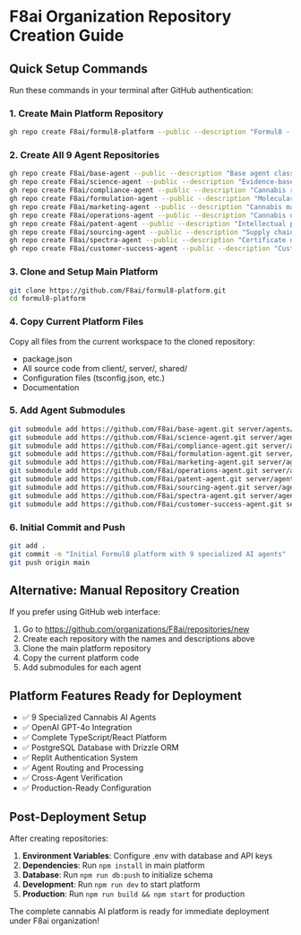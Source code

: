 # F8ai Organization Repository Creation Guide

## Quick Setup Commands

Run these commands in your terminal after GitHub authentication:

### 1. Create Main Platform Repository
```bash
gh repo create F8ai/formul8-platform --public --description "Formul8 - AI Cannabis Operations Platform with 9 Specialized Agents"
```

### 2. Create All 9 Agent Repositories
```bash
gh repo create F8ai/base-agent --public --description "Base agent class and shared functionality"
gh repo create F8ai/science-agent --public --description "Evidence-based research with PubMed integration" 
gh repo create F8ai/compliance-agent --public --description "Cannabis regulatory compliance agent"
gh repo create F8ai/formulation-agent --public --description "Molecular analysis with RDKit integration"
gh repo create F8ai/marketing-agent --public --description "Cannabis marketing with N8N automation"
gh repo create F8ai/operations-agent --public --description "Cannabis operations and facility management"
gh repo create F8ai/patent-agent --public --description "Intellectual property and patent analysis"
gh repo create F8ai/sourcing-agent --public --description "Supply chain and vendor management"
gh repo create F8ai/spectra-agent --public --description "Certificate of Analysis and GCMS interpretation"
gh repo create F8ai/customer-success-agent --public --description "Customer support and success optimization"
```

### 3. Clone and Setup Main Platform
```bash
git clone https://github.com/F8ai/formul8-platform.git
cd formul8-platform
```

### 4. Copy Current Platform Files
Copy all files from the current workspace to the cloned repository:
- package.json
- All source code from client/, server/, shared/
- Configuration files (tsconfig.json, etc.)
- Documentation

### 5. Add Agent Submodules
```bash
git submodule add https://github.com/F8ai/base-agent.git server/agents/base-agent
git submodule add https://github.com/F8ai/science-agent.git server/agents/science-agent
git submodule add https://github.com/F8ai/compliance-agent.git server/agents/compliance-agent
git submodule add https://github.com/F8ai/formulation-agent.git server/agents/formulation-agent
git submodule add https://github.com/F8ai/marketing-agent.git server/agents/marketing-agent
git submodule add https://github.com/F8ai/operations-agent.git server/agents/operations-agent
git submodule add https://github.com/F8ai/patent-agent.git server/agents/patent-agent
git submodule add https://github.com/F8ai/sourcing-agent.git server/agents/sourcing-agent
git submodule add https://github.com/F8ai/spectra-agent.git server/agents/spectra-agent
git submodule add https://github.com/F8ai/customer-success-agent.git server/agents/customer-success-agent
```

### 6. Initial Commit and Push
```bash
git add .
git commit -m "Initial Formul8 platform with 9 specialized AI agents"
git push origin main
```

## Alternative: Manual Repository Creation

If you prefer using GitHub web interface:

1. Go to https://github.com/organizations/F8ai/repositories/new
2. Create each repository with the names and descriptions above
3. Clone the main platform repository
4. Copy the current platform code
5. Add submodules for each agent

## Platform Features Ready for Deployment

- ✅ 9 Specialized Cannabis AI Agents
- ✅ OpenAI GPT-4o Integration  
- ✅ Complete TypeScript/React Platform
- ✅ PostgreSQL Database with Drizzle ORM
- ✅ Replit Authentication System
- ✅ Agent Routing and Processing
- ✅ Cross-Agent Verification
- ✅ Production-Ready Configuration

## Post-Deployment Setup

After creating repositories:

1. **Environment Variables**: Configure .env with database and API keys
2. **Dependencies**: Run `npm install` in main platform
3. **Database**: Run `npm run db:push` to initialize schema  
4. **Development**: Run `npm run dev` to start platform
5. **Production**: Run `npm run build && npm start` for production

The complete cannabis AI platform is ready for immediate deployment under F8ai organization!